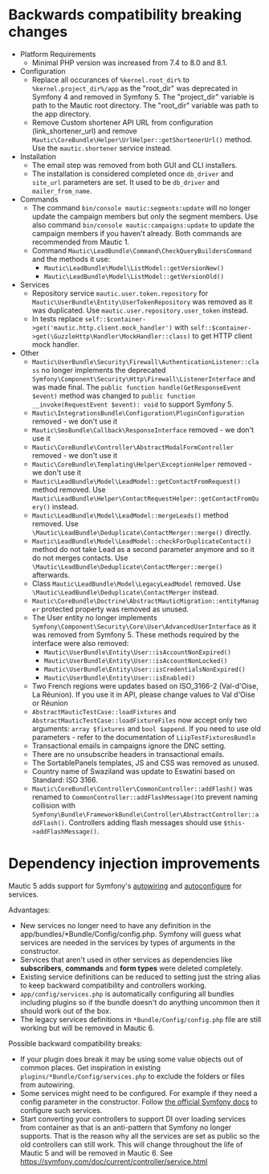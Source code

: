 # Backwards compatibility breaking changes
*   Platform Requirements
    *   Minimal PHP version was increased from 7.4 to 8.0 and 8.1.
*   Configuration
    * Replace all occurances of `%kernel.root_dir%` to `%kernel.project_dir%/app` as the "root_dir" was deprecated in Symfony 4 and removed in Symfony 5. The "project_dir" variable is path to the Mautic root directory. The "root_dir" variable was path to the app directory.
    * Remove Custom shortener API URL from configuration (link_shortener_url) and remove `Mautic\CoreBundle\Helper\UrlHelper::getShortenerUrl()` method. Use the `mautic.shortener` service instead.
*   Installation
    * The email step was removed from both GUI and CLI installers.
    * The installation is considered completed once `db_driver` and `site_url` parameters are set. It used to be `db_driver` and `mailer_from_name`.  
* Commands
    * The command `bin/console mautic:segments:update` will no longer update the campaign members but only the segment members. Use also command `bin/console mautic:campaigns:update` to update the campaign members if you haven't already. Both commands are recommended from Mautic 1.
    * Command `Mautic\LeadBundle\Command\CheckQueryBuildersCommand` and the methods it use:
        * `Mautic\LeadBundle\Model\ListModel::getVersionNew()`
        * `Mautic\LeadBundle\Model\ListModel::getVersionOld()`
*   Services
    * Repository service `mautic.user.token.repository` for `Mautic\UserBundle\Entity\UserTokenRepository` was removed as it was duplicated. Use `mautic.user.repository.user_token` instead.
    * In tests replace `self::$container->get('mautic.http.client.mock_handler')` with `self::$container->get(\GuzzleHttp\Handler\MockHandler::class)` to get HTTP client mock handler.
*   Other
    * `Mautic\UserBundle\Security\Firewall\AuthenticationListener::class` no longer implements the deprecated `Symfony\Component\Security\Http\Firewall\ListenerInterface` and was made final. The `public function handle(GetResponseEvent $event)` method was changed to `public function __invoke(RequestEvent $event): void` to support Symfony 5.
    * `Mautic\IntegrationsBundle\Configuration\PluginConfiguration` removed - we don't use it
    * `Mautic\SmsBundle\Callback\ResponseInterface` removed - we don't use it
    * `Mautic\CoreBundle\Controller\AbstractModalFormController` removed - we don't use it
    * `Mautic\CoreBundle\Templating\Helper\ExceptionHelper` removed - we don't use it
    * `Mautic\LeadBundle\Model\LeadModel::getContactFromRequest()` method removed. Use `Mautic\LeadBundle\Helper\ContactRequestHelper::getContactFromQuery()` instead.
    * `Mautic\LeadBundle\Model\LeadModel::mergeLeads()` method removed. Use `\Mautic\LeadBundle\Deduplicate\ContactMerger::merge()` directly.
    * `Mautic\LeadBundle\Model\LeadModel::checkForDuplicateContact()` method do not take Lead as a second parameter anymore and so it do not merges contacts. Use `\Mautic\LeadBundle\Deduplicate\ContactMerger::merge()` afterwards.
    * Class `Mautic\LeadBundle\Model\LegacyLeadModel` removed. Use `\Mautic\LeadBundle\Deduplicate\ContactMerger` instead.
    * `Mautic\CoreBundle\Doctrine\AbstractMauticMigration::entityManager` protected property was removed as unused.
    * The User entity no longer implements `Symfony\Component\Security\Core\User\AdvancedUserInterface` as it was removed from Symfony 5. These methods required by the interface were also removed:
        * `Mautic\UserBundle\Entity\User::isAccountNonExpired()`
        * `Mautic\UserBundle\Entity\User::isAccountNonLocked()`
        * `Mautic\UserBundle\Entity\User::isCredentialsNonExpired()`
        * `Mautic\UserBundle\Entity\User::isEnabled()`
    * Two French regions were updates based on ISO_3166-2 (Val-d\'Oise, La Réunion). If you use it in API, please change values to Val d\'Oise or Réunion
    * `AbstractMauticTestCase::loadFixtures` and `AbstractMauticTestCase::loadFixtureFiles` now accept only two arguments: `array $fixtures` and `bool $append`. If you need to use old parameters - refer to the documentation of `LiipTestFixturesBundle`
    * Transactional emails in campaigns ignore the DNC setting.
    * There are no unsubscribe headers in transactional emails.
    * The SortablePanels templates, JS and CSS was removed as unused.
    * Country name of Swaziland was update to Eswatini based on Standard: ISO 3166.
    * `Mautic\CoreBundle\Controller\CommonController::addFlash()` was renamed to `CommonController::addFlashMessage()`to prevent naming collision with `Symfony\Bundle\FrameworkBundle\Controller\AbstractController::addFlash()`. Controllers adding flash messages should use `$this->addFlashMessage()`.

# Dependency injection improvements

Mautic 5 adds support for Symfony's [autowiring](https://symfony.com/doc/5.4/service_container/autowiring.html) and [autoconfigure](https://symfony.com/doc/4.4/service_container.html#the-autoconfigure-option) for services.

Advantages:
- New services no longer need to have any definition in the app/bundles/*Bundle/Config/config.php. Symfony will guess what services are needed in the services by types of arguments in the constructor.
- Services that aren't used in other services as dependencies like **subscribers**, **commands** and **form types** were deleted completely.
- Existing service definitions can be reduced to setting just the string alias to keep backward compatibility and controllers working.
- `app/config/services.php` is automatically configuring all bundles including plugins so if the bundle doesn't do anything uncommon then it should work out of the box.
- The legacy services definitions in `*Bundle/Config/config.php` file are still working but will be removed in Mautic 6.

Possible backward compatibility breaks:
- If your plugin does break it may be using some value objects out of common places. Get inspiration in existing `plugins/*Bundle/Config/services.php` to exclude the folders or files from autowiring.
- Some services might need to be configured. For example if they need a config parameter in the constructor. Follow [the official Symfony docs](https://symfony.com/doc/5.4/service_container.html#explicitly-configuring-services-and-arguments) to configure such services.
- Start converting your controllers to support DI over loading services from container as that is an anti-pattern that Symfony no longer supports. That is the reason why all the services are set as public so the old controllers can still work. This will change throughout the life of Mautic 5 and will be removed in Mautic 6. See https://symfony.com/doc/current/controller/service.html
